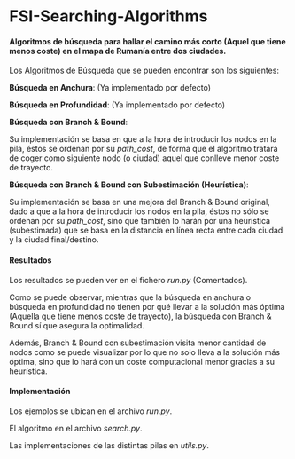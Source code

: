 # FSI-Searching-Algorithms
#### Algoritmos de búsqueda para hallar el camino más corto (Aquel que tiene menos coste) en el mapa de Rumanía entre dos ciudades.

Los Algoritmos de Búsqueda que se pueden encontrar son los siguientes:

**Búsqueda en Anchura**: (Ya implementado por defecto)

**Búsqueda en Profundidad**: (Ya implementado por defecto)

**Búsqueda con Branch & Bound**: 

Su implementación se basa en que a la hora de introducir los nodos en la pila, éstos se ordenan por su *path_cost*, de forma que el algoritmo tratará de coger como siguiente nodo (o ciudad) aquel que conlleve menor coste de trayecto.

**Búsqueda con Branch & Bound con Subestimación (Heurística)**: 

Su implementación se basa en una mejora del Branch & Bound original, dado a que a la hora de introducir los nodos en la pila, éstos no sólo se ordenan por su *path_cost*, sino que también lo harán por una heurística (subestimada) que se basa en la distancia en línea recta entre cada ciudad y la ciudad final/destino.

#### Resultados

Los resultados se pueden ver en el fichero *run.py* (Comentados). 

Como se puede observar, mientras que la búsqueda en anchura o búsqueda en profundidad no tienen por qué llevar a la solución más óptima (Aquella que tiene menos coste de trayecto), la búsqueda con Branch & Bound sí que asegura la optimalidad.

Además, Branch & Bound con subestimación visita menor cantidad de nodos como se puede visualizar por lo que no solo lleva a la solución más óptima, sino que lo hará con un coste computacional menor gracias a su heurística.

#### Implementación

Los ejemplos se ubican en el archivo *run.py*.

El algoritmo en el archivo *search.py*.

Las implementaciones de las distintas pilas en *utils.py*.
